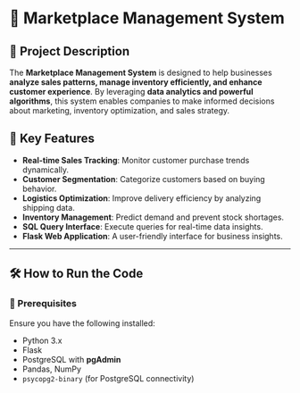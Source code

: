 # 🛒 Marketplace Management System

## 📌 Project Description
The **Marketplace Management System** is designed to help businesses **analyze sales patterns, manage inventory efficiently, and enhance customer experience**. By leveraging **data analytics and powerful algorithms**, this system enables companies to make informed decisions about marketing, inventory optimization, and sales strategy.

## 🎯 Key Features
- **Real-time Sales Tracking**: Monitor customer purchase trends dynamically.
- **Customer Segmentation**: Categorize customers based on buying behavior.
- **Logistics Optimization**: Improve delivery efficiency by analyzing shipping data.
- **Inventory Management**: Predict demand and prevent stock shortages.
- **SQL Query Interface**: Execute queries for real-time data insights.
- **Flask Web Application**: A user-friendly interface for business insights.

---

## 🛠️ How to Run the Code

### 🔹 Prerequisites
Ensure you have the following installed:
- Python 3.x
- Flask
- PostgreSQL with **pgAdmin**
- Pandas, NumPy
- `psycopg2-binary` (for PostgreSQL connectivity)

